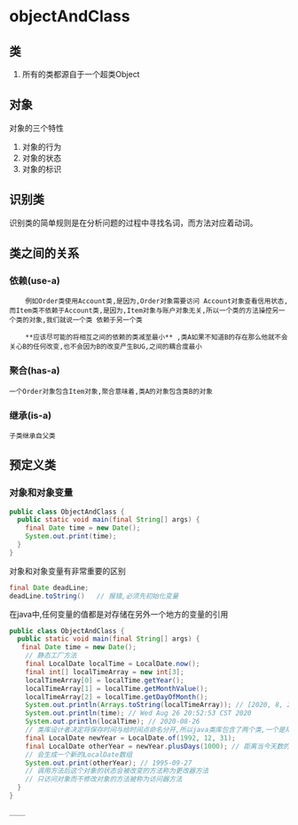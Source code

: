 # objectAndClass

## 类

1. 所有的类都源自于一个超类Object

## 对象

对象的三个特性

1. 对象的行为
2. 对象的状态
3. 对象的标识

## 识别类

识别类的简单规则是在分析问题的过程中寻找名词，而方法对应着动词。

## 类之间的关系

### 依赖(use-a)

		例如Order类使用Account类,是因为,Order对象需要访问 Account对象查看信用状态,而Item类不依赖于Account类,是因为,Item对象与账户对象无关,所以一个类的方法操控另一个类的对象,我们就说一个类 依赖于另一个类

		**应该尽可能的将相互之间的依赖的类减至最小** ,类A如果不知道B的存在那么他就不会关心B的任何改变,也不会因为B的改变产生BUG,之间的耦合度最小

### 聚合(has-a)

	一个Order对象包含Item对象,聚合意味着,类A的对象包含类B的对象

### 继承(is-a)

	子类继承自父类

## 预定义类

### 对象和对象变量

```java
public class ObjectAndClass {
  public static void main(final String[] args) {
    final Date time = new Date();
    System.out.print(time);
  }
}
```

对象和对象变量有非常重要的区别

```java
final Date deadLine;
deadLine.toString()   // 报错,必须先初始化变量
```

在java中,任何变量的值都是对存储在另外一个地方的变量的引用

```java
public class ObjectAndClass {
  public static void main(final String[] args) {
   final Date time = new Date();
    // 静态工厂方法
    final LocalDate localTime = LocalDate.now();
    final int[] localTimeArray = new int[3];
    localTimeArray[0] = localTime.getYear();
    localTimeArray[1] = localTime.getMonthValue();
    localTimeArray[2] = localTime.getDayOfMonth();
    System.out.println(Arrays.toString(localTimeArray)); // [2020, 8, 26]
    System.out.println(time); // Wed Aug 26 20:52:53 CST 2020
    System.out.println(localTime); // 2020-08-26
    // 类库设计者决定将保存时间与给时间点命名分开,所以java类库包含了两个类,一个是用来表示时间点的	   Date类,另一个是表示熟悉的日历表示法的LocalDate类
    final LocalDate newYear = LocalDate.of(1992, 12, 31);
    final LocalDate otherYear = newYear.plusDays(1000); // 距离当今天数的指定日期
    // 会生成一个新的LocalDate数组
    System.out.print(otherYear); // 1995-09-27
    // 调用方法后这个对象的状态会被改变的方法称为更改器方法
    // 只访问对象而不修改对象的方法被称为访问器方法
  }
}
```

```____```